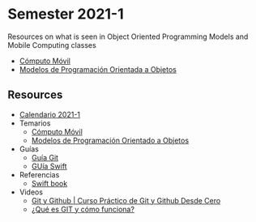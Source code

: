 # Semester 2021-1
Resources on what is seen in Object Oriented Programming Models and Mobile Computing classes


- [Cómputo Móvil](CM/README.md)
- [Modelos de Programación Orientada a Objetos](MPOO/README.md)

## Resources
* [Calendario 2021-1](../Resources/Calendario2021-1.pdf)
* Temarios
    * [Cómputo Móvil](CM/resources/Session_00/pdfs/temario.pdf)
    * [Modelos de Programación Orientado a Objetos](MPOO/resources/Session_00/pdfs/temario.pdf)
* Guías
    * [Guía Git](../Resources/pdfs/5220423-dzone-rc94-gettingstartedwithgit.pdf)
    * [GUía Swift](../2021-1/Resources/pdfs/RW-Swift-Cheatsheet-0_8.pdf)
* Referencias
    * [Swift book](../2021-1/Resources/pdfs/swiftessentials.pdf)
* Videos
    * [Git y Github | Curso Práctico de Git y Github Desde Cero](https://www.youtube.com/watch?v=HiXLkL42tMU)
    * [¿Qué es GIT y cómo funciona?](https://www.youtube.com/watch?v=HiXLkL42tMU)